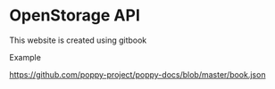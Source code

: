 # OpenStorage API
This website is created using gitbook

Example

https://github.com/poppy-project/poppy-docs/blob/master/book.json
